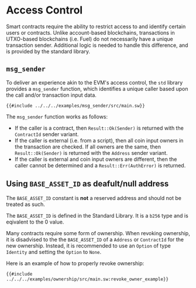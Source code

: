# Access Control

Smart contracts require the ability to restrict access to and identify certain users or contracts. Unlike account-based blockchains, transactions in UTXO-based blockchains (i.e. Fuel) do not necessarily have a unique transaction sender. Additional logic is needed to handle this difference, and is provided by the standard library.

## `msg_sender`

To deliver an experience akin to the EVM's access control, the `std` library provides a `msg_sender` function, which identifies a unique caller based upon the call and/or transaction input data.

```sway
{{#include ../../../examples/msg_sender/src/main.sw}}
```

The `msg_sender` function works as follows:

- If the caller is a contract, then `Result::Ok(Sender)` is returned with the `ContractId` sender variant.
- If the caller is external (i.e. from a script), then all coin input owners in the transaction are checked. If all owners are the same, then `Result::Ok(Sender)` is returned with the `Address` sender variant.
- If the caller is external and coin input owners are different, then the caller cannot be determined and a `Result::Err(AuthError)` is returned.

## Using `BASE_ASSET_ID` as deafult/null address

The `BASE_ASSET_ID` constant is **not** a reserved address and should not be treated as such.

The `BASE_ASSET_ID` is defined in the Standard Library. It is a `b256` type and is eqivalent to the 0 value.

Many contracts require some form of ownership. When revoking ownership, it is disadvised to the the `BASE_ASSET_ID` of a `Address` or `ContractId` for the new ownership. Instead, it is recommended to use an `Option` of type `Identity` and setting the `Option` to `None`. 

Here is an example of how to properly revoke ownership:

```sway
{{#include ../../../examples/ownership/src/main.sw:revoke_owner_example}}
```
